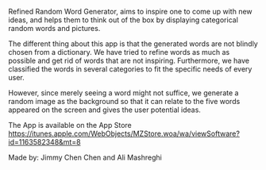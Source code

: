 Refined Random Word Generator, aims to inspire one to come up with new ideas, and helps them to think out of the box by displaying categorical random words and pictures.

The different thing about this app is that the generated words are not blindly chosen from a dictionary. We have tried to refine words as much as possible and get rid of words that are not inspiring. Furthermore, we have classified the words in several categories to fit the specific needs of every user.

However, since merely seeing a word might not suffice, we generate a random image as the background so that it can relate to the five words appeared on the screen and gives the user potential ideas.

The App is available on the App Store https://itunes.apple.com/WebObjects/MZStore.woa/wa/viewSoftware?id=1163582348&mt=8

Made by: Jimmy Chen Chen and Ali Mashreghi
